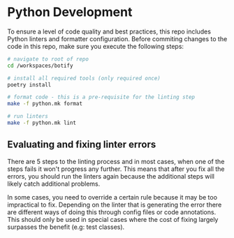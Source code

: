 # Python Development

To ensure a level of code quality and best practices, this repo includes Python linters and formatter configuration.
Before commiting changes to the code in this repo, make sure you execute the following steps:

```bash
# navigate to root of repo
cd /workspaces/botify

# install all required tools (only required once)
poetry install

# format code - this is a pre-requisite for the linting step
make -f python.mk format

# run linters
make -f python.mk lint
```

## Evaluating and fixing linter errors

There are 5 steps to the linting process and in most cases, when one of the steps fails it won't progress any further. This means that after you fix all the errors, you should run the linters again because the additional steps will likely catch additional problems.

In some cases, you need to override a certain rule because it may be too impractical to fix. Depending on the linter that is generating the error there are different ways of doing this through config files or code annotations. This should only be used in special cases where the cost of fixing largely surpasses the benefit (e.g: test classes).
